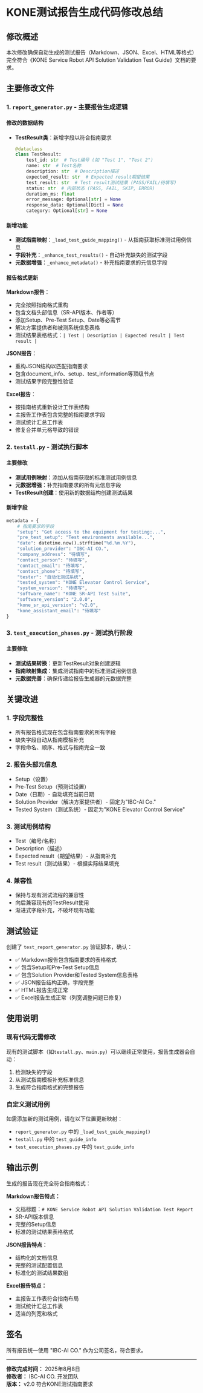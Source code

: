 # KONE测试报告生成代码修改总结

## 修改概述

本次修改确保自动生成的测试报告（Markdown、JSON、Excel、HTML等格式）完全符合《KONE Service Robot API Solution Validation Test Guide》文档的要求。

## 主要修改文件

### 1. `report_generator.py` - 主要报告生成逻辑

#### 修改的数据结构
- **TestResult类**：新增字段以符合指南要求
  ```python
  @dataclass
  class TestResult:
      test_id: str  # Test编号 (如 "Test 1", "Test 2")
      name: str  # Test名称
      description: str  # Description描述
      expected_result: str  # Expected result期望结果
      test_result: str  # Test result测试结果 (PASS/FAIL/待填写)
      status: str  # 内部状态 (PASS, FAIL, SKIP, ERROR)
      duration_ms: float
      error_message: Optional[str] = None
      response_data: Optional[Dict] = None
      category: Optional[str] = None
  ```

#### 新增功能
- **测试指南映射**：`_load_test_guide_mapping()` - 从指南获取标准测试用例信息
- **字段补充**：`_enhance_test_results()` - 自动补充缺失的测试字段
- **元数据增强**：`_enhance_metadata()` - 补充指南要求的元信息字段

#### 报告格式更新

**Markdown报告**：
- 完全按照指南格式重构
- 包含文档头部信息（SR-API版本、作者等）
- 添加Setup、Pre-Test Setup、Date等必需节
- 解决方案提供者和被测系统信息表格
- 测试结果表格格式：`| Test | Description | Expected result | Test result |`

**JSON报告**：
- 重构JSON结构以匹配指南要求
- 包含document_info、setup、test_information等顶级节点
- 测试结果字段完整性验证

**Excel报告**：
- 按指南格式重新设计工作表结构
- 主报告工作表包含完整的指南要求字段
- 测试统计汇总工作表
- 修复合并单元格导致的错误

### 2. `testall.py` - 测试执行脚本

#### 主要修改
- **测试用例映射**：添加从指南获取的标准测试用例信息
- **元数据增强**：补充指南要求的所有元信息字段
- **TestResult创建**：使用新的数据结构创建测试结果

#### 新增字段
```python
metadata = {
    # 指南要求的字段
    "setup": "Get access to the equipment for testing:...",
    "pre_test_setup": "Test environments available...",
    "date": datetime.now().strftime("%d.%m.%Y"),
    "solution_provider": "IBC-AI CO.",
    "company_address": "待填写",
    "contact_person": "待填写", 
    "contact_email": "待填写",
    "contact_phone": "待填写",
    "tester": "自动化测试系统",
    "tested_system": "KONE Elevator Control Service",
    "system_version": "待填写",
    "software_name": "KONE SR-API Test Suite",
    "software_version": "2.0.0",
    "kone_sr_api_version": "v2.0",
    "kone_assistant_email": "待填写"
}
```

### 3. `test_execution_phases.py` - 测试执行阶段

#### 主要修改
- **测试结果转换**：更新TestResult对象创建逻辑
- **指南映射集成**：集成测试指南中的标准测试用例信息
- **元数据完善**：确保传递给报告生成器的元数据完整

## 关键改进

### 1. 字段完整性
- 所有报告格式现在包含指南要求的所有字段
- 缺失字段自动从指南模板补充
- 字段命名、顺序、格式与指南完全一致

### 2. 报告头部元信息
- Setup（设置）
- Pre-Test Setup（预测试设置）
- Date（日期）- 自动填充当前日期
- Solution Provider（解决方案提供者）- 固定为"IBC-AI Co."
- Tested System（测试系统）- 固定为"KONE Elevator Control Service"

### 3. 测试用例结构
- Test（编号/名称）
- Description（描述）
- Expected result（期望结果）- 从指南补充
- Test result（测试结果）- 根据实际结果填充

### 4. 兼容性
- 保持与现有测试流程的兼容性
- 向后兼容现有的TestResult使用
- 渐进式字段补充，不破坏现有功能

## 测试验证

创建了 `test_report_generator.py` 验证脚本，确认：
- ✅ Markdown报告包含指南要求的表格格式
- ✅ 包含Setup和Pre-Test Setup信息
- ✅ 包含Solution Provider和Tested System信息表格
- ✅ JSON报告结构正确，字段完整
- ✅ HTML报告生成正常
- ✅ Excel报告生成正常（列宽调整问题已修复）

## 使用说明

### 现有代码无需修改
现有的测试脚本（如`testall.py`、`main.py`）可以继续正常使用，报告生成器会自动：
1. 检测缺失的字段
2. 从测试指南模板补充标准信息
3. 生成符合指南格式的完整报告

### 自定义测试用例
如需添加新的测试用例，请在以下位置更新映射：
- `report_generator.py` 中的 `_load_test_guide_mapping()`
- `testall.py` 中的 `test_guide_info`
- `test_execution_phases.py` 中的 `test_guide_info`

## 输出示例

生成的报告现在完全符合指南格式：

**Markdown报告特点：**
- 文档标题：`# KONE Service Robot API Solution Validation Test Report`
- SR-API版本信息
- 完整的Setup信息
- 标准的测试结果表格格式

**JSON报告特点：**
- 结构化的文档信息
- 完整的测试配置信息
- 标准化的测试结果数组

**Excel报告特点：**
- 主报告工作表符合指南布局
- 测试统计汇总工作表
- 适当的列宽和格式

## 签名
所有报告统一使用 "IBC-AI CO." 作为公司签名，符合要求。

---
**修改完成时间：** 2025年8月8日  
**修改者：** IBC-AI CO. 开发团队  
**版本：** v2.0 符合KONE测试指南要求
